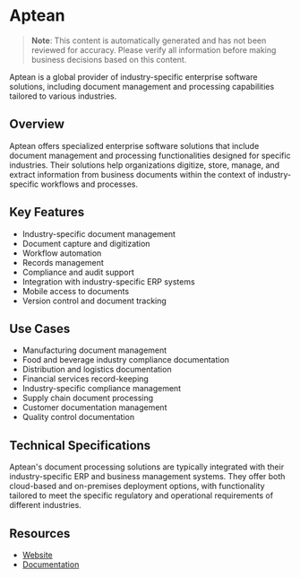 # Aptean

> **Note**: This content is automatically generated and has not been reviewed for accuracy. Please verify all information before making business decisions based on this content.

Aptean is a global provider of industry-specific enterprise software solutions, including document management and processing capabilities tailored to various industries.

## Overview

Aptean offers specialized enterprise software solutions that include document management and processing functionalities designed for specific industries. Their solutions help organizations digitize, store, manage, and extract information from business documents within the context of industry-specific workflows and processes.

## Key Features

- Industry-specific document management
- Document capture and digitization
- Workflow automation
- Records management
- Compliance and audit support
- Integration with industry-specific ERP systems
- Mobile access to documents
- Version control and document tracking

## Use Cases

- Manufacturing document management
- Food and beverage industry compliance documentation
- Distribution and logistics documentation
- Financial services record-keeping
- Industry-specific compliance management
- Supply chain document processing
- Customer documentation management
- Quality control documentation

## Technical Specifications

Aptean's document processing solutions are typically integrated with their industry-specific ERP and business management systems. They offer both cloud-based and on-premises deployment options, with functionality tailored to meet the specific regulatory and operational requirements of different industries.

## Resources

- [Website](https://www.aptean.com)
- [Documentation](https://www.aptean.com/resources)
